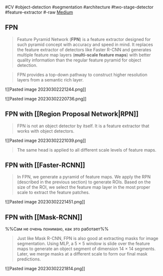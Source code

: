 #CV #object-detection #segmentation  #architecture #two-stage-detector #feature-extractor #-raw
[Medium]()
## FPN
> Feature Pyramid Network (**FPN**) is a feature extractor designed for such pyramid concept with accuracy and speed in mind. It replaces the feature extractor of detectors like Faster R-CNN and generates multiple feature map layers (**multi-scale feature maps**) with better quality information than the regular feature pyramid for object detection.

> FPN provides a top-down pathway to construct higher resolution layers from a semantic rich layer.

![[Pasted image 20230302221244.png]]

![[Pasted image 20230302220736.png]]

## FPN with [[Region Proposal Network|RPN]]
> FPN is not an object detector by itself. It is a feature extractor that works with object detectors.

![[Pasted image 20230302221039.png]]

> The same head is applied to all different scale levels of feature maps.

## FPN with [[Faster-RCNN]]

> In FPN, we generate a pyramid of feature maps. We apply the RPN (described in the previous section) to generate ROIs. Based on the size of the ROI, we select the feature map layer in the most proper scale to extract the feature patches.

![[Pasted image 20230302221451.png]]

## FPN with [[Mask-RCNN]]
%%Сам не очень понимаю, как это работает%%

> Just like Mask R-CNN, FPN is also good at extracting masks for image segmentation. Using MLP, a 5 × 5 window is slide over the feature maps to generate an object segment of dimension 14 × 14 segments. Later, we merge masks at a different scale to form our final mask predictions.

![[Pasted image 20230302221814.png]]